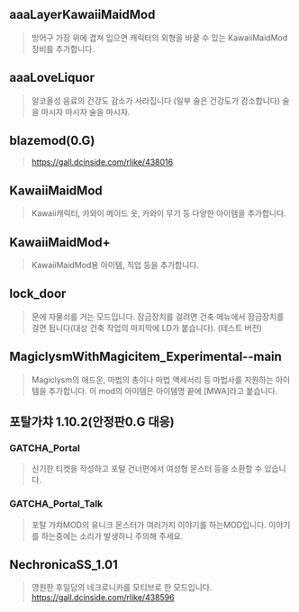 ## aaaLayerKawaiiMaidMod
> 방어구 가장 위에 겹쳐 입으면 캐릭터의 외형을 바꿀 수 있는 KawaiiMaidMod 장비를 추가합니다.

## aaaLoveLiquor
> 알코올성 음료의 건강도 감소가 사라집니다 (일부 술은 건강도가 감소합니다)
술을 마시자 마시자 술을 마시자.

## blazemod(0.G)
> https://gall.dcinside.com/rlike/438016

## KawaiiMaidMod
> Kawaii캐릭터, 카와이 메이드 옷, 카와이 무기 등 다양한 아이템을 추가합니다.

## KawaiiMaidMod+
> KawaiiMaidMod용 아이템, 직업 등을 추가합니다.

## lock_door
> 문에 자물쇠를 거는 모드입니다. 잠금장치를 걸려면 건축 메뉴에서 잠금장치를 걸면 됩니다(대상 건축 작업의 마지막에 LD가 붙습니다). (테스트 버전)

## MagiclysmWithMagicitem_Experimental--main
> Magiclysm의 애드온, 마법의 총이나 마법 액세서리 등 마법사를 지원하는 아이템을 추가합니다. 이 mod의 아이템은 아이템명 끝에 [MWA]라고 붙습니다.

## 포탈가챠 1.10.2(안정판0.G 대응)
### GATCHA_Portal
> 신기한 티켓을 작성하고 포털 건너편에서 여성형 몬스터 등을 소환할 수 있습니다.
### GATCHA_Portal_Talk
> 포탈 가챠MOD의 유니크 몬스터가 여러가지 이야기를 하는MOD입니다. 이야기를 하는중에는 소리가 발생하니 주의해 주세요.

## NechronicaSS_1.01
> 영원한 후일담의 네크로니카를 모티브로 한 모드입니다. https://gall.dcinside.com/rlike/438596